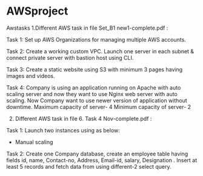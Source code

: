 # AWSproject
Awstasks
1.Different AWS task in file Set_B1 new1-complete.pdf :

Task 1: Set up AWS Organizations for managing multiple AWS accounts.

Task 2: Create a working custom VPC. Launch one server in each subnet & connect private server with
             bastion host using CLI.
             
Task 3: Create a static website using S3 with minimum 3 pages having images and videos.

Task 4:  Company is using an application running on Apache with auto scaling server and now they want to
             use Nginx web server with auto scaling. Now Company want to use newer version of application
             without downtime.
             Maximum capacity of server- 4
             Minimum capacity of server- 2
             
2. Different AWS task in file 6. Task 4 Nov-complete.pdf :

Task 1: Launch two instances using as below:
- Manual scaling
  
Task 2: Create one Company database, create an employee table having fields id, name, Contact-no, Address, Email-id, salary, Designation . Insert at least 5 records and fetch data 
    from using different-2 select query.



